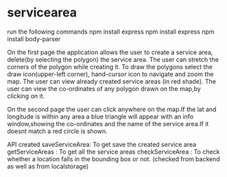# servicearea
run the following commands
npm install express
npm install express
npm install body-parser


On the first page the application allows the user to create a service area, delete(by selecting the polygon) the service area.
The user can stretch the corners of the polygon while creating it.
To draw the polygons select the draw icon(upper-left corner), hand-cursor icon to navigate and zoom the map.
The user can view already created service areas (in red shade).
The user can view the co-ordinates of any polygon drawn on the map,by clicking on it.

On the second page the user can click anywhere on the map.If the lat and longitude is within any area a blue triangle will appear with
an info window,showing the co-ordinates and the name of the service area.If it doesnt match a red circle is shown.


API created
saveServiceArea: To get save the created service area
getServiceAreas : To get all the service areas
checkServiceArea : To check whether a location falls in the bounding box or not. (checked from backend as well as from localstorage)
